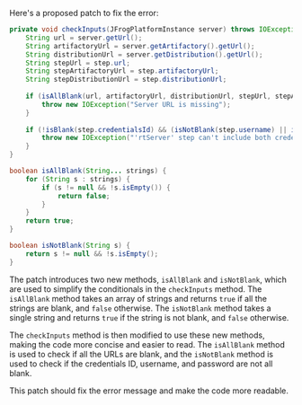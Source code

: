 Here's a proposed patch to fix the error:
```java
private void checkInputs(JFrogPlatformInstance server) throws IOException {
    String url = server.getUrl();
    String artifactoryUrl = server.getArtifactory().getUrl();
    String distributionUrl = server.getDistribution().getUrl();
    String stepUrl = step.url;
    String stepArtifactoryUrl = step.artifactoryUrl;
    String stepDistributionUrl = step.distributionUrl;
    
    if (isAllBlank(url, artifactoryUrl, distributionUrl, stepUrl, stepArtifactoryUrl, stepDistributionUrl)) {
        throw new IOException("Server URL is missing");
    }
    
    if (!isBlank(step.credentialsId) && (isNotBlank(step.username) || isNotBlank(step.password))) {
        throw new IOException("'rtServer' step can't include both credentialsId and username or password");
    }
}

boolean isAllBlank(String... strings) {
    for (String s : strings) {
        if (s != null && !s.isEmpty()) {
            return false;
        }
    }
    return true;
}

boolean isNotBlank(String s) {
    return s != null && !s.isEmpty();
}
```
The patch introduces two new methods, `isAllBlank` and `isNotBlank`, which are used to simplify the conditionals in the `checkInputs` method. The `isAllBlank` method takes an array of strings and returns `true` if all the strings are blank, and `false` otherwise. The `isNotBlank` method takes a single string and returns `true` if the string is not blank, and `false` otherwise.


The `checkInputs` method is then modified to use these new methods, making the code more concise and easier to read. The `isAllBlank` method is used to check if all the URLs are blank, and the `isNotBlank` method is used to check if the credentials ID, username, and password are not all blank.

This patch should fix the error message and make the code more readable.